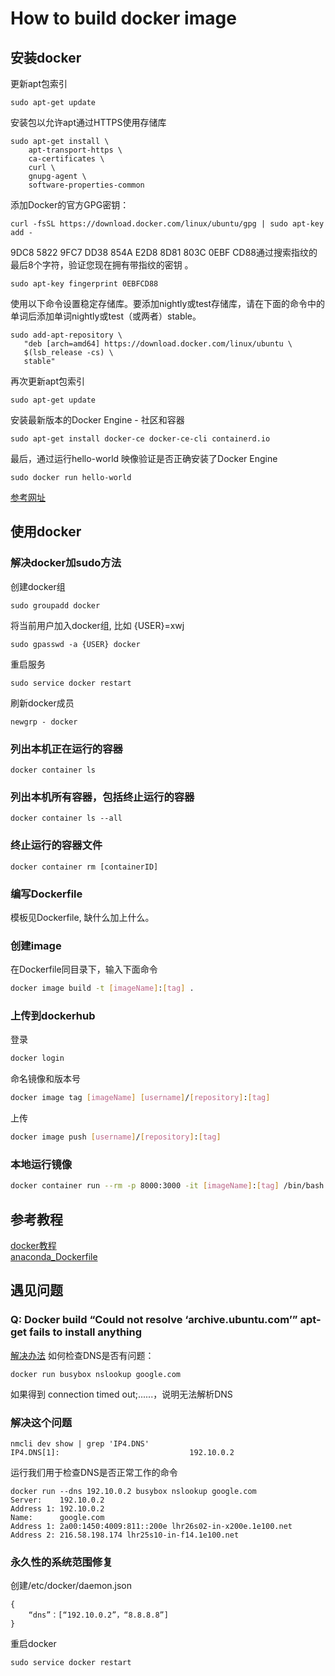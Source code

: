 # How to build docker image
## 安装docker
更新apt包索引
```
sudo apt-get update
```
安装包以允许apt通过HTTPS使用存储库
```
sudo apt-get install \
    apt-transport-https \
    ca-certificates \
    curl \
    gnupg-agent \
    software-properties-common
```
添加Docker的官方GPG密钥：
```
curl -fsSL https://download.docker.com/linux/ubuntu/gpg | sudo apt-key add -
```
9DC8 5822 9FC7 DD38 854A E2D8 8D81 803C 0EBF CD88通过搜索指纹的最后8个字符，验证您现在拥有带指纹的密钥 。
```
sudo apt-key fingerprint 0EBFCD88
```
使用以下命令设置稳定存储库。要添加nightly或test存储库，请在下面的命令中的单词后添加单词nightly或test（或两者）stable。
```
sudo add-apt-repository \
   "deb [arch=amd64] https://download.docker.com/linux/ubuntu \
   $(lsb_release -cs) \
   stable"
```
再次更新apt包索引
```
sudo apt-get update
```
安装最新版本的Docker Engine - 社区和容器
```
sudo apt-get install docker-ce docker-ce-cli containerd.io
```
最后，通过运行hello-world 映像验证是否正确安装了Docker Engine
```
sudo docker run hello-world
```
[参考网址](https://docs.docker.com/install/linux/docker-ce/ubuntu/#install-docker-engine---community-1)
## 使用docker
### 解决docker加sudo方法
创建docker组
```
sudo groupadd docker
```
将当前用户加入docker组, 比如 {USER}=xwj
```
sudo gpasswd -a {USER} docker
```
重启服务
```
sudo service docker restart
```
刷新docker成员
```
newgrp - docker
```
### 列出本机正在运行的容器
```
docker container ls
```
### 列出本机所有容器，包括终止运行的容器
```
docker container ls --all
```
### 终止运行的容器文件
```
docker container rm [containerID]
```
### 编写Dockerfile
模板见Dockerfile, 缺什么加上什么。
### 创建image
在Dockerfile同目录下，输入下面命令
```bash
docker image build -t [imageName]:[tag] .
```
### 上传到dockerhub
登录
```bash
docker login
```
命名镜像和版本号
```bash
docker image tag [imageName] [username]/[repository]:[tag]
```
上传
```bash
docker image push [username]/[repository]:[tag]
```
### 本地运行镜像
```bash
docker container run --rm -p 8000:3000 -it [imageName]:[tag] /bin/bash
```
## 参考教程
[docker教程](http://www.ruanyifeng.com/blog/2018/02/docker-tutorial.html)<br>
[anaconda_Dockerfile](https://github.com/Leinao/LeinaoPAI/tree/master/images/anaconda_3_tf_12_torch_10_cv_34_cuda_90)
## 遇见问题
### Q: Docker build “Could not resolve ‘archive.ubuntu.com’” apt-get fails to install anything
[解决办法](https://medium.com/@faithfulanere/solved-docker-build-could-not-resolve-archive-ubuntu-com-apt-get-fails-to-install-anything-9ea4dfdcdcf2)
如何检查DNS是否有问题：
```
docker run busybox nslookup google.com 
```
如果得到 connection timed out;......，说明无法解析DNS
### 解决这个问题
```
nmcli dev show | grep 'IP4.DNS'
IP4.DNS[1]:                             192.10.0.2
```
运行我们用于检查DNS是否正常工作的命令
```
docker run --dns 192.10.0.2 busybox nslookup google.com 
Server:    192.10.0.2
Address 1: 192.10.0.2
Name:      google.com
Address 1: 2a00:1450:4009:811::200e lhr26s02-in-x200e.1e100.net
Address 2: 216.58.198.174 lhr25s10-in-f14.1e100.net
```
### 永久性的系统范围修复
创建/etc/docker/daemon.json
```
{ 
    “dns”：[“192.10.0.2”，“8.8.8.8”] 
}
```
重启docker
```
sudo service docker restart
```